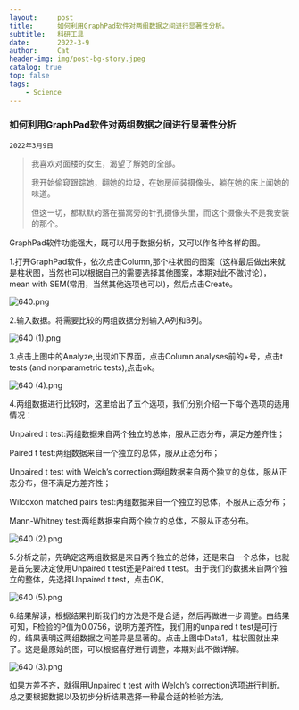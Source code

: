 ```yaml
---
layout:     post
title:      如何利用GraphPad软件对两组数据之间进行显著性分析。
subtitle:   科研工具
date:       2022-3-9
author:     Cat
header-img: img/post-bg-story.jpeg
catalog: true
top: false
tags:
    - Science
---
```


### 如何利用GraphPad软件对两组数据之间进行显著性分析

`2022年3月9日`



> 我喜欢对面楼的女生，渴望了解她的全部。
>
> 我开始偷窥跟踪她，翻她的垃圾，在她房间装摄像头，躺在她的床上闻她的味道。
>
> 但这一切，都默默的落在猫窝旁的针孔摄像头里，而这个摄像头不是我安装的那个。



GraphPad软件功能强大，既可以用于数据分析，又可以作各种各样的图。



 

1.打开GraphPad软件，依次点击Column,那个柱状图的图案（这样最后做出来就是柱状图，当然也可以根据自己的需要选择其他图案，本期对此不做讨论），mean with SEM(常用，当然其他选项也可以)，然后点击Create。



![640.png](https://www.51xxziyuan.com/ueditor/php/upload/image/20201015/1602777536343042.png)



2.输入数据。将需要比较的两组数据分别输入A列和B列。

![640 (1).png](https://www.51xxziyuan.com/ueditor/php/upload/image/20201015/1602777551427786.png)

3.点击上图中的Analyze,出现如下界面，点击Column analyses前的+号，点击t tests (and nonparametric tests),点击ok。



![640 (4).png](https://www.51xxziyuan.com/ueditor/php/upload/image/20201015/1602777567757925.png)



4.两组数据进行比较时，这里给出了五个选项，我们分别介绍一下每个选项的适用情况：

Unpaired t test:两组数据来自两个独立的总体，服从正态分布，满足方差齐性；

Paired t test:两组数据来自一个独立的总体，服从正态分布；

Unpaired t test with Welch’s correction:两组数据来自两个独立的总体，服从正态分布，但不满足方差齐性；

Wilcoxon matched pairs test:两组数据来自一个独立的总体，不服从正态分布；

Mann-Whitney test:两组数据来自两个独立的总体，不服从正态分布。



![640 (2).png](https://www.51xxziyuan.com/ueditor/php/upload/image/20201015/1602777588904840.png)



5.分析之前，先确定这两组数据是来自两个独立的总体，还是来自一个总体，也就是首先要决定使用Unpaired t test还是Paired t test。由于我们的数据来自两个独立的整体，先选择Unpaired t test，点击OK。



![640 (5).png](https://www.51xxziyuan.com/ueditor/php/upload/image/20201015/1602777595486539.png)



6.结果解读，根据结果判断我们的方法是不是合适，然后再做进一步调整。由结果可知，F检验的P值为0.0756，说明方差齐性，我们用的unpaired t test是可行的，结果表明这两组数据之间差异是显著的。点击上图中Data1，柱状图就出来了。这是最原始的图，可以根据喜好进行调整，本期对此不做详解。



![640 (3).png](https://www.51xxziyuan.com/ueditor/php/upload/image/20201016/1602777605704251.png)



如果方差不齐，就得用Unpaired t test with Welch’s correction选项进行判断。总之要根据数据以及初步分析结果选择一种最合适的检验方法。